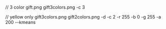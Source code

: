 
// 3 color
gift.png gift3colors.png -c 3

// yellow only
gift3colors.png gift2colors.png -d -c 2 -r 255 -b 0 -g 255 -a 200 --kmeans
